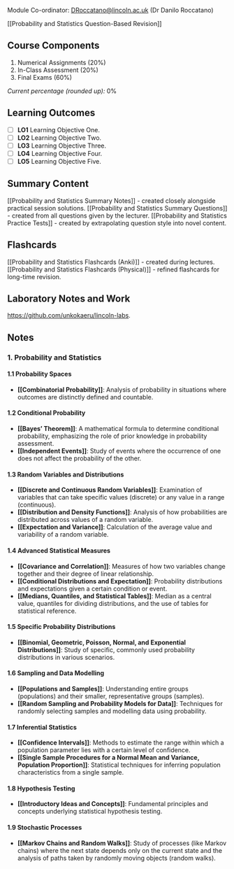 Module Co-ordinator: DRoccatano@lincoln.ac.uk (Dr Danilo Roccatano)

[[Probability and Statistics Question-Based Revision]]

## Course Components

1. Numerical Assignments (20%)
2. In-Class Assessment (20%)
3. Final Exams (60%)

*Current percentage (rounded up):* 0%

## Learning Outcomes

- [ ] **LO1** Learning Objective One.
- [ ] **LO2** Learning Objective Two.
- [ ] **LO3** Learning Objective Three.
- [ ] **LO4** Learning Objective Four.
- [ ] **LO5** Learning Objective Five.

## Summary Content

[[Probability and Statistics Summary Notes]] - created closely alongside practical session solutions.
[[Probability and Statistics Summary Questions]] - created from all questions given by the lecturer.
[[Probability and Statistics Practice Tests]] - created by extrapolating question style into novel content.

## Flashcards

[[Probability and Statistics Flashcards (Anki)]] - created during lectures.
[[Probability and Statistics Flashcards (Physical)]] - refined flashcards for long-time revision.

## Laboratory Notes and Work

https://github.com/unkokaeru/lincoln-labs.

## Notes

### 1. Probability and Statistics

#### 1.1 Probability Spaces

- **[[Combinatorial Probability]]**: Analysis of probability in situations where outcomes are distinctly defined and countable.

#### 1.2 Conditional Probability

- **[[Bayes’ Theorem]]**: A mathematical formula to determine conditional probability, emphasizing the role of prior knowledge in probability assessment.
- **[[Independent Events]]**: Study of events where the occurrence of one does not affect the probability of the other.

#### 1.3 Random Variables and Distributions

- **[[Discrete and Continuous Random Variables]]**: Examination of variables that can take specific values (discrete) or any value in a range (continuous).
- **[[Distribution and Density Functions]]**: Analysis of how probabilities are distributed across values of a random variable.
- **[[Expectation and Variance]]**: Calculation of the average value and variability of a random variable.

#### 1.4 Advanced Statistical Measures

- **[[Covariance and Correlation]]**: Measures of how two variables change together and their degree of linear relationship.
- **[[Conditional Distributions and Expectation]]**: Probability distributions and expectations given a certain condition or event.
- **[[Medians, Quantiles, and Statistical Tables]]**: Median as a central value, quantiles for dividing distributions, and the use of tables for statistical reference.

#### 1.5 Specific Probability Distributions

- **[[Binomial, Geometric, Poisson, Normal, and Exponential Distributions]]**: Study of specific, commonly used probability distributions in various scenarios.

#### 1.6 Sampling and Data Modelling

- **[[Populations and Samples]]**: Understanding entire groups (populations) and their smaller, representative groups (samples).
- **[[Random Sampling and Probability Models for Data]]**: Techniques for randomly selecting samples and modelling data using probability.

#### 1.7 Inferential Statistics

- **[[Confidence Intervals]]**: Methods to estimate the range within which a population parameter lies with a certain level of confidence.
- **[[Single Sample Procedures for a Normal Mean and Variance, Population Proportion]]**: Statistical techniques for inferring population characteristics from a single sample.

#### 1.8 Hypothesis Testing

- **[[Introductory Ideas and Concepts]]**: Fundamental principles and concepts underlying statistical hypothesis testing.

#### 1.9 Stochastic Processes

- **[[Markov Chains and Random Walks]]**: Study of processes (like Markov chains) where the next state depends only on the current state and the analysis of paths taken by randomly moving objects (random walks).
